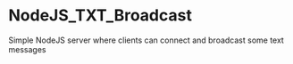 # NodeJS_TXT_Broadcast
Simple NodeJS server where clients can connect and broadcast some text messages
